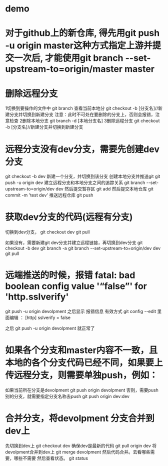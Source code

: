 # demo
# 对于github上的新仓库, 得先用git push -u origin master这种方式指定上游并提交一次后, 才能使用git branch --set-upstream-to=origin/master master

# 删除远程分支
1切换到要操作的文件中 
    git branch 查看当前本地分
    git checkout -b [分支名]//新建分支并切换到新建分支
    注意：此时不可处在要删除的分支上，否则会报错，注意检查
2删除本地分支 
    git branch -d [本地分支名]
3删除远程分支
    git checkout -b [分支名]//新建分支并切换到新建分支


# 远程分支没有dev分支，需要先创建dev分支 
git checkout -b dev 新建一个分支，并切换到该分支
创建本地分支并推送git
git push -u origin dev
建立远程分支和本地分支之间的追踪关系
git branch --set-upstream-to=origin/dev dev 
然后提交暂存区
git add
然后提交本地仓库
git commit -m 'test dev'
推送远程仓库
git push


# 获取dev分支的代码(远程有分支)
切换到dev分支，
git checkout dev
git pull

如果没有，需要新建git dev分支并建立远程链接，再切换到dev分支
git checkout -b dev
git branch -a
git branch --set-upstream-to=origin/dev dev
git pull


# 远端推送的时候，报错 fatal: bad boolean config value '“false”' for 'http.sslverify'
git push -u origin devolpment 之后显示 报错信息
有效方式
git config --edit
里面编辑 ：
[http]
sslverify = false

之后 git push -u origin devolpment 就正常了


# 如果各个分支和master内容不一致，且本地的各个分支代码已经不同，如果要上传远程分支，则需要单独push，例如：
如果当前所在分支是devolpment
git push origin devolpment
否则，需要push 别的分支，就需要指定分支名称去push
git push origin dev:dev


# 合并分支，将devolpment 分支合并到dev上
先切换到dev上
git checkout dev
确保dev是最新的代码
git pull origin dev
将devolpment合并到dev上
git merge devolpment
然后代码合并。去看哪些需要，哪些不需要
然后查看状态。
git status





